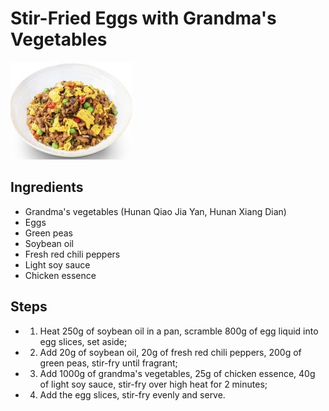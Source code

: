 # Stir-Fried Eggs with Grandma's Vegetables

![Stir-Fried Eggs with Grandma's Vegetables](/images/外婆菜炒鸡蛋.png)

## Ingredients

- Grandma's vegetables (Hunan Qiao Jia Yan, Hunan Xiang Dian)
- Eggs
- Green peas
- Soybean oil
- Fresh red chili peppers
- Light soy sauce
- Chicken essence

## Steps

- 1. Heat 250g of soybean oil in a pan, scramble 800g of egg liquid into egg slices, set aside;
- 2. Add 20g of soybean oil, 20g of fresh red chili peppers, 200g of green peas, stir-fry until fragrant;
- 3. Add 1000g of grandma's vegetables, 25g of chicken essence, 40g of light soy sauce, stir-fry over high heat for 2 minutes;
- 4. Add the egg slices, stir-fry evenly and serve.
